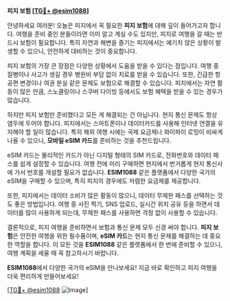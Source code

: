 **피지 보험 [[TG💪+ @esim1088](https://t.me/s/esim1088)]**

안녕하세요 여러분! 오늘은 피지에서 꼭 필요한 **피지 보험**에 대해 깊이 들어가고자 합니다. 여행을 준비 중인 분들이라면 이미 알고 계실 수도 있지만, 피지로 여행을 갈 때는 반드시 보험이 필요합니다. 특히 자연과 해변을 즐기는 피지에서는 예기치 않은 상황이 발생할 수 있으니, 안전하게 대비하는 것이 중요합니다.

피지 보험의 가장 큰 장점은 다양한 상황에서 도움을 받을 수 있다는 점입니다. 여행 중 질병이나 사고가 생길 경우 병원비 부담 없이 치료를 받을 수 있습니다. 또한, 긴급한 항공편 변경이나 여권 분실 같은 문제도 보험으로 해결할 수 있습니다. 피지에서는 자연 활동이 많은 만큼, 스노클링이나 스쿠버 다이빙 등에서도 보험 혜택을 받을 수 있는 경우가 많습니다.

하지만 피지 보험만 준비했다고 모든 게 해결되는 건 아닙니다. 현지 통신 문제도 항상 염두에 두어야 합니다. 피지에서는 스마트폰이나 데이터카드를 사용해 인터넷 연결을 유지해야 할 일이 많습니다. 특히 해외 여행 시에는 국제 요금제나 와이파이 로밍이 비싸게 나올 수 있으니, **모바일 eSIM 카드**를 준비하는 것을 추천드립니다.

eSIM 카드는 물리적인 카드가 아닌 디지털 형태의 SIM 카드로, 전화번호와 데이터 패스를 쉽게 설정할 수 있습니다. 여행 전에 미리 구매하면 현지에서 번거롭게 현지 통신사에 가서 번호를 개설할 필요가 없습니다. **ESIM1088** 같은 플랫폼에서 다양한 국가의 eSIM을 구매할 수 있으며, 특히 피지의 경우에도 저렴한 요금제를 제공합니다.

또한, 피지에서는 데이터 소비가 많은 활동이 많으니, 데이터 무제한 패스를 선택하는 것도 좋은 방법입니다. 여행 중 사진 찍기, SNS 업로드, 실시간 위치 공유 등을 하면서 데이터를 많이 사용하게 되는데, 무제한 패스를 사용하면 걱정 없이 사용할 수 있습니다.

결론적으로, 피지 여행을 준비하면서 보험과 통신 문제 모두 신경 써야 합니다. **피지 보험**은 안전한 여행을 위한 필수품이며, **eSIM 카드**는 현지 통신 문제를 해결하는 데 중요한 역할을 합니다. 이 모든 것을 **ESIM1088** 같은 플랫폼에서 한 번에 준비할 수 있으니, 여행 계획을 세울 때 꼭 참고하시기 바랍니다.

**ESIM1088**에서 다양한 국가의 eSIM을 만나보세요! 지금 바로 확인하고 피지 여행을 더욱 편리하게 만들어보세요!

[[TG💪+ @esim1088](https://t.me/s/esim1088) ![Image](https://i.postimg.cc/Y0z9fWf4/image.png)]